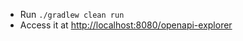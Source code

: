* Run 
`./gradlew clean run`
* Access it at [http://localhost:8080/openapi-explorer](http://localhost:8080/openapi-explorer)